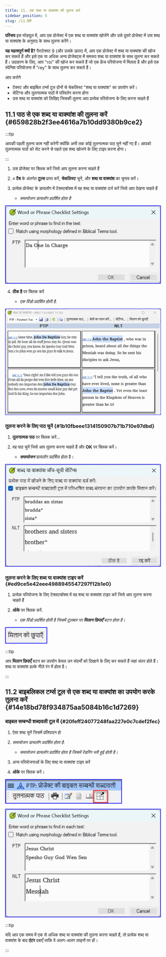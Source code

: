 ```yaml
---
title: 11. एक शब्द या वाक्यांश की तुलना करें
sidebar_position: 5
slug: /11.MP
---
```


**परिचय** इस मॉड्यूल में, आप एक प्रोजेक्ट में एक शब्द या वाक्यांश खोजेंगे और उसे दूसरे प्रोजेक्ट में उस शब्द या वाक्यांश के अनुवाद के साथ तुलना करेंगे।

**यह महत्वपूर्ण क्यों है?**  पैराटेक्स्ट 9 (और उसके ऊपर) में, आप एक प्रोजेक्ट में शब्द या वाक्यांश की खोज कर सकते हैं और इसे एक या अधिक अन्य प्रोजेक्ट्स में समरूप शब्द या वाक्यांश के साथ तुलना कर सकते हैं। उदाहरण के लिए, आप "roi" की खोज कर सकते हैं जो एक फ्रेंच परियोजना में मिलता है और इसे एक स्पेनिश परियोजना में "rey" के साथ तुलना कर सकते हैं।

आप करोगे

- टेक्स्ट और बाइबिल टर्म्स टूल दोनों से चेकलिस्ट "शब्द या वाक्यांश" का उपयोग करें।
- सेटिंग्स और तुलनात्मक पाठों में परिवर्तन करना होगा
- उस शब्द या वाक्यांश को लिखिए जिसकी तुलना आप प्रत्येक परियोजना के लिए करना चाहते हैं

## 11.1 पाठ से एक शब्द या वाक्यांश की तुलना करें {#659828b2f3ee4616a7b10dd9380b9ce2}

:::tip

आपकी पहली तुलना काम नहीं करेगी क्योंकि अभी तक कोई तुलनात्मक पाठ चुने नहीं गए हैं। आपको तुलनात्मक पाठों को सेट करने से पहले एक शब्द खोजने के लिए टाइप करना होगा।

:::

<div class='notion-row'>
<div class='notion-column' style={{width: 'calc((100% - (min(32px, 4vw) * 1)) * 0.5)'}}>

1. उस प्रोजेक्ट पर क्लिक करें जिसे आप तुलना करना चाहते हैं

2. **≡ टैब** के अंतर्गत **टूल्स** प्राप्त करें, **चेकलिस्ट** चुनें, और **शब्द या वाक्यांश** का चुनाव करें।

3. प्रत्येक प्रोजेक्ट के डायलॉग में टेक्स्टबॉक्स में वह शब्द या वाक्यांश दर्ज करें जिसे आप देखना चाहते हैं
   - _समायोजन डायलॉग प्रदर्शित होता है_

</div><div className='notion-spacer'></div>

<div class='notion-column' style={{width: 'calc((100% - (min(32px, 4vw) * 1)) * 0.5)'}}>

![](./1531789001.png)

</div><div className='notion-spacer'></div>
</div>

<div class='notion-row'>
<div class='notion-column' style={{width: 'calc((100% - (min(32px, 4vw) * 1)) * 0.5)'}}>

4. **ठीक है** पर क्लिक करें

   - _एक विंडो प्रदर्शित होती है_.

</div><div className='notion-spacer'></div>

<div class='notion-column' style={{width: 'calc((100% - (min(32px, 4vw) * 1)) * 0.5)'}}>

![](./6425422.png)

</div><div className='notion-spacer'></div>
</div>

### तुलना करने के लिए पाठ चुनें {#1b10fbeee1314150907b71b710e97dbd}

<div class='notion-row'>
<div class='notion-column' style={{width: 'calc((100% - (min(32px, 4vw) * 1)) * 0.5)'}}>

1. **तुलनात्मक पाठ** पर क्लिक करें…

2. वह पाठ चुनें जिसे आप तुलना करना चाहते हैं और **OK** पर क्लिक करें।
   - _**समायोजन**_ डायलॉग प्रदर्शित होता है।

</div><div className='notion-spacer'></div>

<div class='notion-column' style={{width: 'calc((100% - (min(32px, 4vw) * 1)) * 0.5)'}}>

![](./809248301.png)

</div><div className='notion-spacer'></div>
</div>

### तुलना करने के लिए शब्द या वाक्यांश टाइप करें {#ed9ce5e42eee4988945547297f12b1e0}

1. प्रत्येक परियोजना के लिए टेक्सटबॉक्स में वह शब्द या वाक्यांश टाइप करें जिसे आप तुलना करना चाहते हैं

<div class='notion-row'>
<div class='notion-column' style={{width: 'calc((100% - (min(32px, 4vw) * 1)) * 0.5)'}}>

2. **ओके** पर क्लिक करें.

   - _एक विंडो प्रदर्शित होती है जिसमें टूलबार पर **मिलान छिपाएँ** बटन होता है।_

</div><div className='notion-spacer'></div>

<div class='notion-column' style={{width: 'calc((100% - (min(32px, 4vw) * 1)) * 0.5)'}}>

![](./1899548500.png)

</div><div className='notion-spacer'></div>
</div>

:::tip

आप **मिलान छिपाएँ** बटन का उपयोग केवल उन संदर्भों को दिखाने के लिए कर सकते हैं जहां अंतर होते हैं। शब्द या वाक्यांश हल्के नीले रंग में होता है।

:::

## 11.2 बाइबलिकल टर्म्स टूल से एक शब्द या वाक्यांश का उपयोग करके तुलना करें {#14e18bd78f934875aa5084b16c1d7269}

### बाइबल सम्बन्धी शब्दावली टूल में {#20feff24077248faa227e0c7cdef2fec}

1. ऐसा शब्द चुनें जिसमें प्रतिपादन हो

<div class='notion-row'>
<div class='notion-column' style={{width: 'calc((100% - (min(32px, 4vw) * 1)) * 0.5)'}}>

2. _समायोजन डायलॉग प्रदर्शित होता है_.

   - _समायोजन डायलॉग प्रदर्शित होता है जिसमें रेंडरिंग भरी हुई होती है।_

3. अन्य परियोजनाओं के लिए शब्द या वाक्यांश टाइप करें

4. **ओके** पर क्लिक करें।

</div><div className='notion-spacer'></div>

<div class='notion-column' style={{width: 'calc((100% - (min(32px, 4vw) * 1)) * 0.5)'}}>

![](./1761925957.png)

![](./1598107093.png)

</div><div className='notion-spacer'></div>
</div>

:::tip

यदि आप एक समय में एक से अधिक शब्द या वाक्यांश की तुलना करना चाहते हैं, तो प्रत्येक शब्द या वाक्यांश के बाद **एंटर** दबाएँ ताकि वे अलग-अलग लाइनों पर हों।

:::

